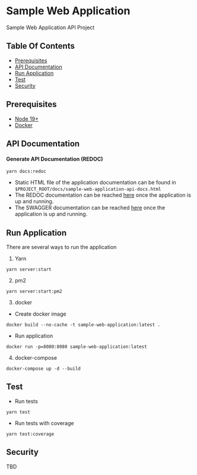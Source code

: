 # Sample Web Application

Sample Web Application API Project

## Table Of Contents

-   [Prerequisites](#prerequisites-anchor)
-   [API Documentation](#api-documentation-anchor)
-   [Run Application](#run-application-anchor)
-   [Test](#test-anchor)
-   [Security](#security-anchor)

<a name="prerequisites-anchor"></a>

## Prerequisites

-   [Node 19+](https://nodejs.org/en/)
-   [Docker](https://docs.docker.com/get-docker/)

<a name="api-documentation-anchor"></a>

## API Documentation

#### Generate API Documentation (REDOC)

`yarn docs:redoc`

-   Static HTML file of the application documentation can be found in `$PROJECT_ROOT/docs/sample-web-application-api-docs.html`
-   The REDOC documentation can be reached [here](http://localhost:8080/api-docs) once the application is up and running.
-   The SWAGGER documentation can be reached [here](http://localhost:8080/api-docs-swagger) once the application is up and running.

<a name="run-application-anchor"></a>

## Run Application

There are several ways to run the application

1. Yarn

`yarn server:start`

2. pm2

`yarn server:start:pm2`

3. docker

-   Create docker image

`docker build --no-cache -t sample-web-application:latest .`

-   Run application

`docker run -p=8080:8080 sample-web-application:latest`

4. docker-compose

`docker-compose up -d --build`

<a name="test-anchor"></a>

## Test

-   Run tests

`yarn test`

-   Run tests with coverage

`yarn test:coverage`

<a name="security-anchor"></a>

## Security

TBD
